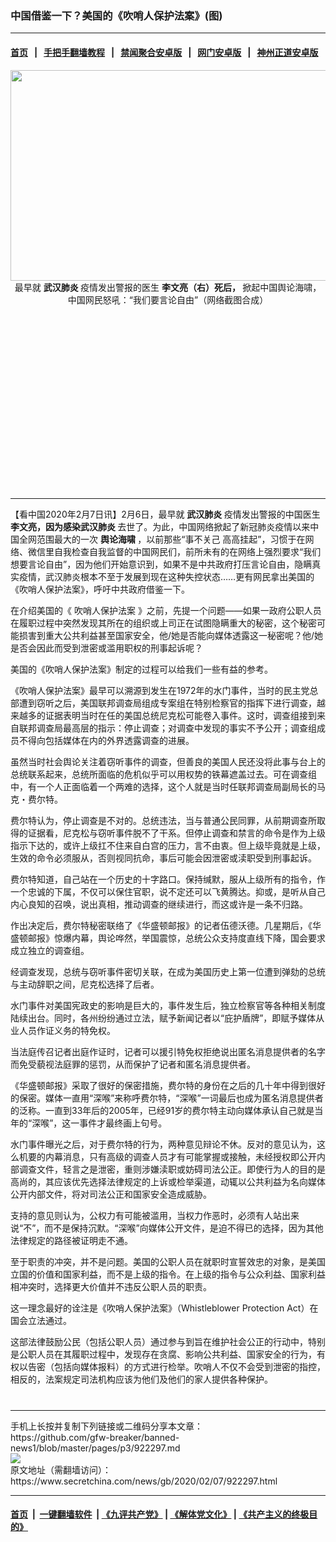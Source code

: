### 中国借鉴一下？美国的《吹哨人保护法案》(图)
------------------------

#### [首页](https://github.com/gfw-breaker/banned-news1/blob/master/README.md) &nbsp;&nbsp;|&nbsp;&nbsp; [手把手翻墙教程](https://github.com/gfw-breaker/guides/wiki) &nbsp;&nbsp;|&nbsp;&nbsp; [禁闻聚合安卓版](https://github.com/gfw-breaker/bn-android) &nbsp;&nbsp;|&nbsp;&nbsp; [网门安卓版](https://github.com/oGate2/oGate) &nbsp;&nbsp;|&nbsp;&nbsp; [神州正道安卓版](https://github.com/SzzdOgate/update) 



<div class="article_right" style="fone-color:#000">
 <p style="text-align: center;">
  <img alt="" src="https://img3.secretchina.com/pic/2020/2-7/p2622032a252097086-ss.jpg" style="height:337px; width:600px"/>
  <br>
   最早就
   <strong>
    武汉肺炎
   </strong>
   疫情发出警报的医生
   <strong>
    李文亮（右）死后，
   </strong>
   掀起中国舆论海啸，中国网民怒吼：“我们要言论自由”（网络截图合成）
   <span id="hideid" name="hideid" style="color:red;display:none;">
    <span href="https://www.secretchina.com">
    </span>
   </span>
  </br>
 </p>
 <div id="txt-mid1-t21-2017">
  <ins class="adsbygoogle" data-ad-client="ca-pub-1276641434651360" data-ad-slot="2451032099" style="display:inline-block;width:336px;height:280px">
  </ins>
  

---


  </div>
 </div>
 <p>
  【看中国2020年2月7日讯】2月6日，最早就
  <strong>
   <span href="https://www.secretchina.com/news/gb/tag/武汉肺炎" target="_blank">
    武汉肺炎
   </span>
  </strong>
  疫情发出警报的中国医生
  <strong>
   李文亮，因为感染武汉肺炎
  </strong>
  去世了。为此，中国网络掀起了新冠肺炎疫情以来中国全网范围最大的一次
  <strong>
   舆论海啸
  </strong>
  ，以前那些“事不关己 高高挂起”，习惯于在网络、微信里自我检查自我监督的中国网民们，前所未有的在网络上强烈要求“我们想要言论自由”，因为他们开始意识到，如果不是中共政府打压言论自由，隐瞒真实疫情，武汉肺炎根本不至于发展到现在这种失控状态……更有网民拿出美国的《吹哨人保护法案》，呼吁中共政府借鉴一下。
  <span id="hideid" name="hideid" style="color:red;display:none;">
   <span href="https://www.secretchina.com">
   </span>
  </span>
 </p>
 <p>
  在介绍美国的《
  <span href="https://www.secretchina.com/news/gb/tag/吹哨人保护法案" target="_blank">
   吹哨人保护法案
  </span>
  》之前，先提一个问题——如果一政府公职人员在履职过程中突然发现其所在的组织或上司正在试图隐瞒重大的秘密，这个秘密可能损害到重大公共利益甚至国家安全，他/她是否能向媒体透露这一秘密呢？他/她是否会因此而受到泄密或滥用职权的刑事起诉呢？
 </p>
 <p>
  美国的《吹哨人保护法案》制定的过程可以给我们一些有益的参考。
 </p>
 <p>
  《吹哨人保护法案》最早可以溯源到发生在1972年的水门事件，当时的民主党总部遭到窃听之后，美国联邦调查局组成专案组在特别检察官的指挥下进行调查，越来越多的证据表明当时在任的美国总统尼克松可能卷入事件。这时，调查组接到来自联邦调查局最高层的指示：停止调查；对调查中发现的事实不予公开；调查组成员不得向包括媒体在内的外界透露调查的进展。
 </p>
 <p>
  虽然当时社会舆论关注着窃听事件的调查，但善良的美国人民还没将此事与台上的总统联系起来，总统所面临的危机似乎可以用权势的铁幕遮盖过去。可在调查组中，有一个人正面临着一个两难的选择，这个人就是当时任联邦调查局副局长的马克・费尔特。
 </p>
 <p>
  费尔特认为，停止调查是不对的。总统违法，当与普通公民同罪，从前期调查所取得的证据看，尼克松与窃听事件脱不了干系。但停止调查和禁言的命令是作为上级指示下达的，或许上级扛不住来自白宫的压力，言不由衷。但上级毕竟就是上级，生效的命令必须服从，否则视同抗命，事后可能会因泄密或渎职受到刑事起诉。
 </p>
 <p>
  费尔特知道，自己站在一个历史的十字路口。保持缄默，服从上级所有的指令，作一个忠诚的下属，不仅可以保住官职，说不定还可以飞黄腾达。抑或，是听从自己内心良知的召唤，说出真相，推动调查的继续进行，而这或许是一条不归路。
 </p>
 <p>
  作出决定后，费尔特秘密联络了《华盛顿邮报》的记者伍德沃德。几星期后，《华盛顿邮报》惊爆内幕，舆论哗然，举国震惊，总统公众支持度直线下降，国会要求成立独立的调查组。
 </p>
 <p>
  经调查发现，总统与窃听事件密切关联，在成为美国历史上第一位遭到弹劾的总统与主动辞职之间，尼克松选择了后者。
 </p>
 <p>
  水门事件对美国宪政史的影响是巨大的，事件发生后，独立检察官等各种相关制度陆续出台。同时，各州纷纷通过立法，赋予新闻记者以“庇护盾牌”，即赋予媒体从业人员作证义务的特免权。
 </p>
 <p>
  当法庭传召记者出庭作证时，记者可以援引特免权拒绝说出匿名消息提供者的名字而免受藐视法庭罪的惩罚，从而保护了记者和匿名消息提供者。
 </p>
 <p>
  《华盛顿邮报》采取了很好的保密措施，费尔特的身份在之后的几十年中得到很好的保密。媒体一直用“深喉”来称呼费尔特，“深喉”一词最后也成为匿名消息提供者的泛称。一直到33年后的2005年，已经91岁的费尔特主动向媒体承认自己就是当年的“深喉”，这一事件才最终画上句号。
 </p>
 <p>
  水门事件曝光之后，对于费尔特的行为，两种意见辩论不休。反对的意见认为，这么机要的内幕消息，只有高级的调查人员才有可能掌握或接触，未经授权即公开内部调查文件，轻言之是泄密，重则涉嫌渎职或妨碍司法公正。即使行为人的目的是高尚的，其应该优先选择法律规定的上诉或检举渠道，动辄以公共利益为名向媒体公开内部文件，将对司法公正和国家安全造成威胁。
 </p>
 <p>
  支持的意见则认为，公权力有可能被滥用，当权力作恶时，必须有人站出来说“不”，而不是保持沉默。“深喉”向媒体公开文件，是迫不得已的选择，因为其他法律规定的路径被证明走不通。
 </p>
 <p>
  至于职责的冲突，并不是问题。美国的公职人员在就职时宣誓效忠的对象，是美国立国的价值和国家利益，而不是上级的指令。在上级的指令与公众利益、国家利益相冲突时，选择更大价值并不违反公职人员的职责。
 </p>
 <p>
  这一理念最好的诠注是《吹哨人保护法案》（Whistleblower Protection Act）在国会立法通过。
 </p>
 <p>
  这部法律鼓励公民（包括公职人员）通过参与到旨在维护社会公正的行动中，特别是公职人员在其履职过程中，发现存在贪腐、影响公共利益、国家安全的行为，有权以告密（包括向媒体报料）的方式进行检举。吹哨人不仅不会受到泄密的指控，相反的，法案规定司法机构应该为他们及他们的家人提供各种保护。
  <center>
   <div>
    <div id="txt-mid2-t22-2017" style="display: block;  max-height: 351px;  overflow: hidden;">
     <div id="SC-21xxx">
     </div>
     <ins class="adsbygoogle" data-ad-client="ca-pub-1276641434651360" data-ad-format="auto" data-ad-slot="4301710469" data-full-width-responsive="true" style="display:block">
     </ins>
    </div>
   </div>
  </center>
  <div style="padding-top:12px;">
  </div>
 </p>
</div>

<hr/>
手机上长按并复制下列链接或二维码分享本文章：<br/>
https://github.com/gfw-breaker/banned-news1/blob/master/pages/p3/922297.md <br/>
<a href='https://github.com/gfw-breaker/banned-news1/blob/master/pages/p3/922297.md'><img src='https://github.com/gfw-breaker/banned-news1/blob/master/pages/p3/922297.md.png'/></a> <br/>
原文地址（需翻墙访问）：https://www.secretchina.com/news/gb/2020/02/07/922297.html


------------------------
#### [首页](https://github.com/gfw-breaker/banned-news1/blob/master/README.md) &nbsp;|&nbsp; [一键翻墙软件](https://github.com/gfw-breaker/nogfw/blob/master/README.md) &nbsp;| [《九评共产党》](https://github.com/gfw-breaker/9ping.md/blob/master/README.md#九评之一评共产党是什么) | [《解体党文化》](https://github.com/gfw-breaker/jtdwh.md/blob/master/README.md) | [《共产主义的终极目的》](https://github.com/gfw-breaker/gczydzjmd.md/blob/master/README.md)


<img src='http://gfw-breaker.win/banned-news/pages/p3/922297.md' width='0px' height='0px'/>